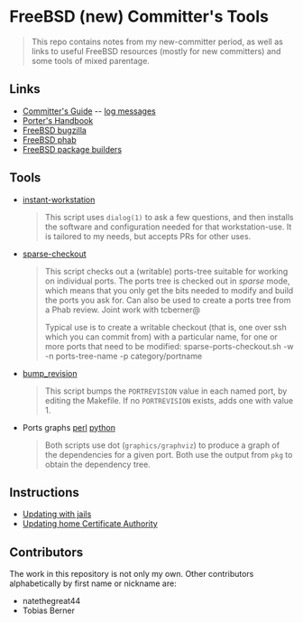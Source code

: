 # FreeBSD (new) Committer's Tools

> This repo contains notes from my new-committer period, as well as links 
> to useful FreeBSD resources (mostly for new committers) and some tools 
> of mixed parentage.

## Links

* [Committer's Guide](https://www.freebsd.org/doc/en_US.ISO8859-1/articles/committers-guide/) -- [log messages](https://www.freebsd.org/doc/en_US.ISO8859-1/articles/committers-guide/commit-log-message.html)
* [Porter's Handbook](https://www.freebsd.org/doc/en_US.ISO8859-1/books/porters-handbook/book.html)
* [FreeBSD bugzilla](https://bugs.freebsd.org/)
* [FreeBSD phab](https://reviews.freebsd.org/)
* [FreeBSD package builders](https://pkg-status.freebsd.org/)

## Tools

* [instant-workstation](bin/instant-workstation)
  > This script uses `dialog(1)` to ask a few questions, and then
  > installs the software and configuration needed for that workstation-use.
  > It is tailored to my needs, but accepts PRs for other uses.
* [sparse-checkout](bin/sparse-ports-checkout.sh)
  > This script checks out a (writable) ports-tree suitable for working
  > on individual ports. The ports tree is checked out in *sparse*
  > mode, which means that you only get the bits needed to modify
  > and build the ports you ask for. Can also be used to create
  > a ports tree from a Phab review. Joint work with tcberner@
  >
  > Typical use is to create a writable checkout (that is, one over
  > ssh which you can commit from) with a particular name, for one
  > or more ports that need to be modified:
  >     sparse-ports-checkout.sh -w -n ports-tree-name -p category/portname
* [bump_revision](bin/bump_revision.rb)
  > This script bumps the `PORTREVISION` value in each named
  > port, by editing the Makefile. If no `PORTREVISION` exists,
  > adds one with value 1.
* Ports graphs [perl](bin/pkg-dependency-graph.pl) [python](bin/pkg-dependency-graph.py)
  > Both scripts use dot (`graphics/graphviz`) to produce a graph of the 
  > dependencies for a given port. Both use the output from `pkg` to
  > obtain the dependency tree.


## Instructions

* [Updating with jails](UPDATING.md)
* [Updating home Certificate Authority](UPDATING.md#ssl-certs)

## Contributors

The work in this repository is not only my own. Other contributors
alphabetically by first name or nickname are:

- natethegreat44
- Tobias Berner
